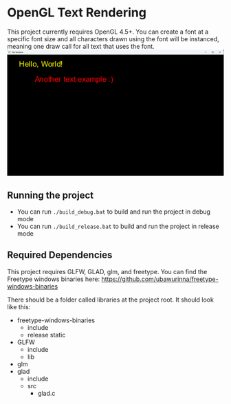 # OpenGL Text Rendering
This project currently requires OpenGL 4.5+. You can create a font at a specific font size and all characters drawn using the font will be instanced, meaning one draw call for all text that uses the font.
![showcase](showcase.png)

## Running the project
- You can run ```./build_debug.bat``` to build and run the project in debug mode
- You can run ```./build_release.bat``` to build and run the project in release mode

## Required Dependencies
This project requires GLFW, GLAD, glm, and freetype.
You can find the Freetype windows binaries here: https://github.com/ubawurinna/freetype-windows-binaries

There should be a folder called libraries at the project root. It should look like this:
- freetype-windows-binaries
    - include
    - release static
- GLFW
    - include
    - lib
- glm
- glad
    - include
    - src
        - glad.c
